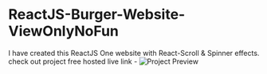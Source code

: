# ReactJS-Burger-Website-ViewOnlyNoFun
I have created this ReactJS One website with React-Scroll & Spinner effects.
check out project free hosted live link - 
<img src="./pihu01-burger-website.gif" alt="Project Preview"/>
